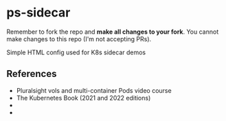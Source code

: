 # ps-sidecar

Remember to fork the repo and **make all changes to your fork**. You cannot make changes to this repo (I'm not accepting PRs).

Simple HTML config used for K8s sidecar demos

## References

- Pluralsight vols and multi-container Pods video course
- The Kubernetes Book (2021 and 2022 editions)
- 
- 
